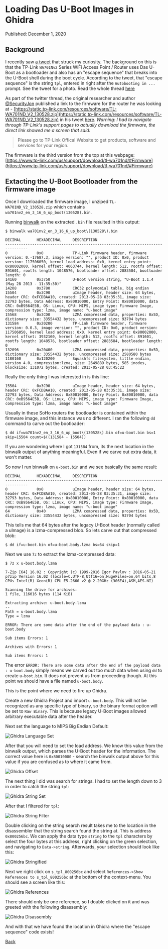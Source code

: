 # Loading Das U-Boot Images in Ghidra

Published: December 1, 2020

## Background

I recently saw [a tweet](https://twitter.com/SecurityJon/status/1333806851067142144) that struck my curiosity.  The background on this is that the TP-Link `WA701Nv2` Series WiFi Access Point / Router uses Das U-Boot as a bootloader and also has an "escape sequence" that breaks into the U-Boot shell during the boot cycle.  According to the tweet, that "escape sequence" is the string `tpl`, entered in right after the `Autobooting in ...` prompt.  See the tweet for a photo.  Read the whole thread [here](https://twitter.com/SecurityJon/status/1333806750722560005)

As part of the twitter thread, the original researcher and author [@SecurityJon](https://twitter.com/securityjon) published a link to the firmware for the router he was looking at - [https://static.tp-link.com/resources/software/TL-WA701ND_V2_130528.zip](https://static.tp-link.com/resources/software/TL-WA701ND_V2_130528.zip) in his tweet [here](https://twitter.com/SecurityJon/status/1333830677062684674). _Warning: I had to navigate through TP-Link's support pages to actually download the firmware, the direct link showed me a screen that said:_

>Please go to TP-Link Offical Website to get products, software and services for your region.

The firmware is the third version from the top at this webpage: [https://www.tp-link.com/us/support/download/tl-wa701nd/#Firmware](https://www.tp-link.com/us/support/download/tl-wa701nd/#Firmware)

## Extacting the U-Boot Bootloader from the firmware image

Once I downloaded the firmware image, I unziped `TL-WA701ND_V2_130528.zip` which contains `wa701nv2_en_3_16_6_up_boot(130528).bin`.

Running [binwalk](https://github.com/refirmlabs/binwalk) on the extracted `.bin` file resulted in this output:

```
$ binwalk wa701nv2_en_3_16_6_up_boot\(130528\).bin 

DECIMAL       HEXADECIMAL     DESCRIPTION
--------------------------------------------------------------------------------
0             0x0             TP-Link firmware header, firmware version: 0.-17687.3, image version: "", product ID: 0x0, product version: 117506050, kernel load address: 0x0, kernel entry point: 0x80002000, kernel offset: 4063744, kernel length: 512, rootfs offset: 891601, rootfs length: 1048576, bootloader offset: 2883584, bootloader length: 0
14160         0x3750          U-Boot version string, "U-Boot 1.1.4 (May 28 2013 - 11:35:30)"
14208         0x3780          CRC32 polynomial table, big endian
15504         0x3C90          uImage header, header size: 64 bytes, header CRC: 0xFCDBAA10, created: 2013-05-28 03:35:31, image size: 32793 bytes, Data Address: 0x80010000, Entry Point: 0x80010000, data CRC: 0xB9564E5B, OS: Linux, CPU: MIPS, image type: Firmware Image, compression type: lzma, image name: "u-boot image"
15568         0x3CD0          LZMA compressed data, properties: 0x5D, dictionary size: 33554432 bytes, uncompressed size: 93704 bytes
131584        0x20200         TP-Link firmware header, firmware version: 0.0.3, image version: "", product ID: 0x0, product version: 117506050, kernel load address: 0x0, kernel entry point: 0x80002000, kernel offset: 3932160, kernel length: 512, rootfs offset: 891601, rootfs length: 1048576, bootloader offset: 2883584, bootloader length: 0
132096        0x20400         LZMA compressed data, properties: 0x5D, dictionary size: 33554432 bytes, uncompressed size: 2580580 bytes
1180160       0x120200        Squashfs filesystem, little endian, version 4.0, compression:lzma, size: 2649889 bytes, 585 inodes, blocksize: 131072 bytes, created: 2013-05-28 03:45:22
```

Really the only thing I was interested in is this line:
```
15504         0x3C90          uImage header, header size: 64 bytes, header CRC: 0xFCDBAA10, created: 2013-05-28 03:35:31, image size: 32793 bytes, Data Address: 0x80010000, Entry Point: 0x80010000, data CRC: 0xB9564E5B, OS: Linux, CPU: MIPS, image type: Firmware Image, compression type: lzma, image name: "u-boot image"
```

Usually in these SoHo routers the bootloader is contained within the firmware image, and this instance was no different.  I ran the following `dd` command to carve out the bootloader:

```
$ dd if=wa701nv2_en_3_16_6_up_boot\(130528\).bin of=u-boot.bin bs=1 skip=15504 count=$((131584 - 15504))
```

If you are wondering where I got `131584` from, its the next location in the binwalk output of anything meaningful. Even if we carve out extra data, it won't matter.

So now I run binwalk on `u-boot.bin` and we see basically the same result:

```
DECIMAL       HEXADECIMAL     DESCRIPTION
--------------------------------------------------------------------------------
0             0x0             uImage header, header size: 64 bytes, header CRC: 0xFCDBAA10, created: 2013-05-28 03:35:31, image size: 32793 bytes, Data Address: 0x80010000, Entry Point: 0x80010000, data CRC: 0xB9564E5B, OS: Linux, CPU: MIPS, image type: Firmware Image, compression type: lzma, image name: "u-boot image"
64            0x40            LZMA compressed data, properties: 0x5D, dictionary size: 33554432 bytes, uncompressed size: 93704 bytes
```

This tells me that 64 bytes after the legacy U-Boot header (normally called a uImage) is a lzma-compressed blob.  So lets carve out that compressed blob:

```
$ dd if=u-boot.bin of=u-boot.body.lzma bs=64 skip=1
```

Next we use `7z` to extract the lzma-compressed data:
```
$ 7z x u-boot.body.lzma 

7-Zip [64] 16.02 : Copyright (c) 1999-2016 Igor Pavlov : 2016-05-21
p7zip Version 16.02 (locale=C.UTF-8,Utf16=on,HugeFiles=on,64 bits,8 CPUs Intel(R) Xeon(R) CPU E5-2660 v2 @ 2.20GHz (306E4),ASM,AES-NI)

Scanning the drive for archives:
1 file, 116016 bytes (114 KiB)

Extracting archive: u-boot.body.lzma
--
Path = u-boot.body.lzma
Type = lzma

ERROR: There are some data after the end of the payload data : u-boot.body

Sub items Errors: 1

Archives with Errors: 1

Sub items Errors: 1
```

The error `ERROR: There are some data after the end of the payload data : u-boot.body` simply means we carved out too much data when using `dd` to create `u-boot.bin`.  It does not prevent us from proceeding though.  At this point we should have a file named `u-boot.body`.

This is the point where we need to fire up Ghidra.

Create a new Ghidra Project and import `u-boot.body`.  This will not be recognized as any specific type of binary, so the binary format option will be set to `Raw Binary`. This is because legacy U-Boot images allowed arbitrary executable data after the header.

Next set the language to MIPS Big Endian Default:

![Ghidra Language Set](images/0040/0040-ghidra-language-select.png "Ghidra Language Set")

After that you will need to set the load address. We know this value from the binwalk output, which parses the U-Boot header for the information.  The correct value here is `0x80010000` - search the binwalk output above for this value if you are confused as to where it came from.

![Ghidra Offset](images/0040/0040-ghidra-offset.png "Ghidra Offset")

The next thing I did was search for strings.  I had to set the length down to 3 in order to catch the string `tpl`:

![Ghidra String Set](images/0040/0040-ghidra-string-set.png "Ghidra String Set")

After that I filtered for `tpl`:

![Ghidra String Filter](images/0040/0040-string-search-result.png "Ghidra Image Filter")

Double clicking on the string search result takes me to the location in the disassembler that the string search found the string at.  This is address `0x800256bc`.  We can apply the data type `string` to the `tpl` characters by select the four bytes at this address, right clicking on the green selection, and navigating to `Data->string`.  Afterwards, your selection should look like this:

![Ghidra Stringified](images/0040/0040-ghidra-address-stringified.png "Ghidra Address Stringifed")

Next we right click on `s_tpl_800256bc` and select `References->Show References to s_tpl_800256bc` at the bottom of the context-menu. You should see a screen like this:

![Ghidra References](images/0040/0040-ghidra-references.png "Ghidra References")

There should only be one reference, so I double clicked on it and was greeted with the following disassembly:

![Ghidra Disassembly](images/0040/0040-ghidra-disassembly.png "Ghidra Disassembly")

And with that we have found the location in Ghidra where the "escape sequence" code exists!

[Back](https://nstarke.github.io/)